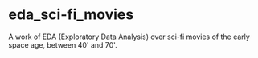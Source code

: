 # eda_sci-fi_movies
A work of EDA (Exploratory Data Analysis) over sci-fi movies of the early space age, between 40' and 70'.
